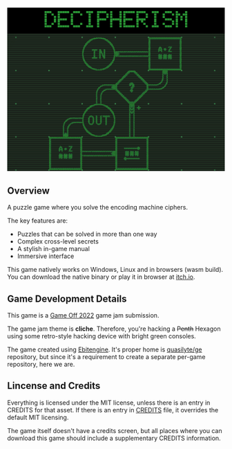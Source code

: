 ![cover](_dev/cover.png)

## Overview

A puzzle game where you solve the encoding machine ciphers.

The key features are:

* Puzzles that can be solved in more than one way
* Complex cross-level secrets
* A stylish in-game manual
* Immersive interface

This game natively works on Windows, Linux and in browsers (wasm build). You can download the native binary or play it in browser at [itch.io](https://quasilyte.itch.io/decipherism).

## Game Development Details

This game is a [Game Off 2022](https://itch.io/jam/game-off-2022) game jam submission.

The game jam theme is **cliche**. Therefore, you're hacking a ~~Penth~~ Hexagon
using some retro-style hacking device with bright green consoles.

The game created using [Ebitengine](https://github.com/hajimehoshi/ebiten/).
It's proper home is [quasilyte/ge](https://github.com/quasilyte/ge/) repository,
but since it's a requirement to create a separate per-game repository, here we are.

## Lincense and Credits

Everything is licensed under the MIT license, unless there is an entry in CREDITS for that asset.
If there is an entry in [CREDITS](CREDITS) file, it overrides the default MIT licensing.

The game itself doesn't have a credits screen, but all places where you can download this
game should include a supplementary CREDITS information.
